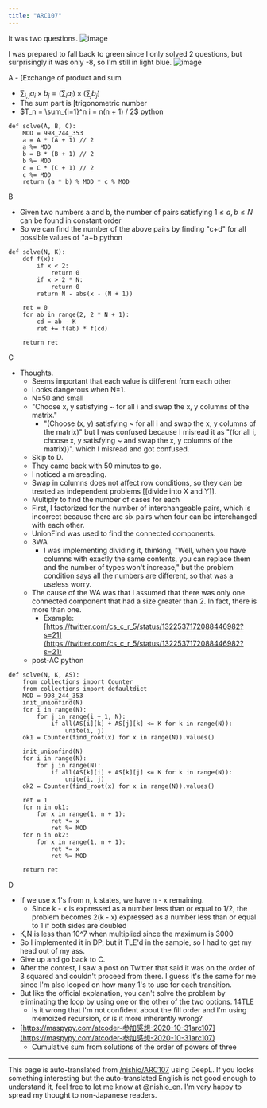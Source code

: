 ```yaml
---
title: "ARC107"
---
```


It was two questions.
![image](https://gyazo.com/270a4eee1e8f883aac8d104b633c0db1/thumb/1000)

I was prepared to fall back to green since I only solved 2 questions, but surprisingly it was only -8, so I'm still in light blue.
![image](https://gyazo.com/e5bb4b1f756a2c4a123ebe89dda9f5ae/thumb/1000)

A
    - [Exchange of product and sum
- $\sum_{i,j} a_i \times b_j = (\sum_i a_i) \times (\sum_j b_j)$
- The sum part is [trigonometric number
- $T_n = \sum_{i=1}^n i = n(n + 1) / 2$
python

```
def solve(A, B, C):
    MOD = 998_244_353
    a = A * (A + 1) // 2
    a %= MOD
    b = B * (B + 1) // 2
    b %= MOD
    c = C * (C + 1) // 2
    c %= MOD
    return (a * b) % MOD * c % MOD
```


B
- Given two numbers a and b, the number of pairs satisfying $1 \leq a,b \leq N$ can be found in constant order
- So we can find the number of the above pairs by finding "c+d" for all possible values of "a+b
python

```
def solve(N, K):
    def f(x):
        if x < 2:
            return 0
        if x > 2 * N:
            return 0
        return N - abs(x - (N + 1))

    ret = 0
    for ab in range(2, 2 * N + 1):
        cd = ab - K
        ret += f(ab) * f(cd)

    return ret
```


C
- Thoughts.
    - Seems important that each value is different from each other
    - Looks dangerous when N=1.
    - N=50 and small
    - "Choose x, y satisfying ~ for all i and swap the x, y columns of the matrix."
        - "(Choose (x, y) satisfying ~ for all i and swap the x, y columns of the matrix)" but I was confused because I misread it as "(for all i, choose x, y satisfying ~ and swap the x, y columns of the matrix))". which I misread and got confused.
    - Skip to D.
    - They came back with 50 minutes to go.
    - I noticed a misreading.
    - Swap in columns does not affect row conditions, so they can be treated as independent problems [[divide into X and Y]].
    - Multiply to find the number of cases for each
    - First, I factorized for the number of interchangeable pairs, which is incorrect because there are six pairs when four can be interchanged with each other.
    - UnionFind was used to find the connected components.
    - 3WA
        - I was implementing dividing it, thinking, "Well, when you have columns with exactly the same contents, you can replace them and the number of types won't increase," but the problem condition says all the numbers are different, so that was a useless worry.
    - The cause of the WA was that I assumed that there was only one connected component that had a size greater than 2. In fact, there is more than one.
        - Example: [https://twitter.com/cs_c_r_5/status/1322537172088446982?s=21](https://twitter.com/cs_c_r_5/status/1322537172088446982?s=21)
    - post-AC
python

```
def solve(N, K, AS):
    from collections import Counter
    from collections import defaultdict
    MOD = 998_244_353
    init_unionfind(N)
    for i in range(N):
        for j in range(i + 1, N):
            if all(AS[i][k] + AS[j][k] <= K for k in range(N)):
                unite(i, j)
    ok1 = Counter(find_root(x) for x in range(N)).values()

    init_unionfind(N)
    for i in range(N):
        for j in range(N):
            if all(AS[k][i] + AS[k][j] <= K for k in range(N)):
                unite(i, j)
    ok2 = Counter(find_root(x) for x in range(N)).values()

    ret = 1
    for n in ok1:
        for x in range(1, n + 1):
            ret *= x
            ret %= MOD
    for n in ok2:
        for x in range(1, n + 1):
            ret *= x
            ret %= MOD

    return ret
```



D
- If we use x 1's from n, k states, we have n - x remaining.
    - Since k - x is expressed as a number less than or equal to 1/2, the problem becomes 2(k - x) expressed as a number less than or equal to 1 if both sides are doubled
- K,N is less than 10^7 when multiplied since the maximum is 3000
- So I implemented it in DP, but it TLE'd in the sample, so I had to get my head out of my ass.
- Give up and go back to C.
- After the contest, I saw a post on Twitter that said it was on the order of 3 squared and couldn't proceed from there. I guess it's the same for me since I'm also looped on how many 1's to use for each transition.
- But like the official explanation, you can't solve the problem by eliminating the loop by using one or the other of the two options. 14TLE
    - Is it wrong that I'm not confident about the fill order and I'm using memoized recursion, or is it more inherently wrong?
- [https://maspypy.com/atcoder-参加感想-2020-10-31arc107](https://maspypy.com/atcoder-参加感想-2020-10-31arc107)
    - Cumulative sum from solutions of the order of powers of three

---
This page is auto-translated from [/nishio/ARC107](https://scrapbox.io/nishio/ARC107) using DeepL. If you looks something interesting but the auto-translated English is not good enough to understand it, feel free to let me know at [@nishio_en](https://twitter.com/nishio_en). I'm very happy to spread my thought to non-Japanese readers.